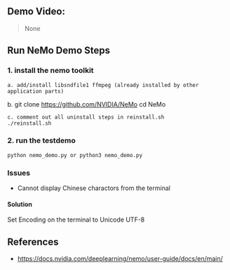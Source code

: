 ## Demo Video:
> None

## Run NeMo Demo Steps
### 1. install the nemo toolkit
```
a. add/install libsndfile1 ffmpeg (already installed by other application parts)
```
b. git clone https://github.com/NVIDIA/NeMo
cd NeMo
```
c. comment out all uninstall steps in reinstall.sh
./reinstall.sh
```

### 2. run the testdemo
```
python nemo_demo.py or python3 nemo_demo.py
```
### Issues
* Cannot display Chinese charactors from the terminal
#### Solution
Set Encoding on the terminal to Unicode UTF-8


## References
* https://docs.nvidia.com/deeplearning/nemo/user-guide/docs/en/main/


